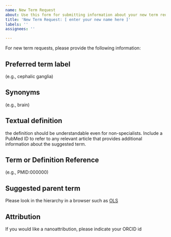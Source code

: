 ```yaml
---
name: New Term Request
about: Use this form for submitting information about your new term request
title: 'New Term Request: [ enter your new name here ]'
labels: ''
assignees: ''

---
```


For new term requests, please provide the following information:

## Preferred term label

(e.g., cephalic ganglia)

## Synonyms

(e.g., brain)

## Textual definition

the definition should be understandable even for non-specialists. Include a PubMed ID to refer to any relevant article that provides additional information about the suggested term.

## Term or Definition Reference

(e.g., PMID:000000)

## Suggested parent term

Please look in the hierarchy in a browser such as [OLS](http://www.ebi.ac.uk/ols/ontologies/plana)

## Attribution

If you would like a nanoattribution, please indicate your ORCID id
